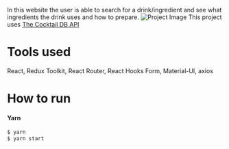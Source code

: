 In this website the user is able to search for a drink/ingredient and see what ingredients the drink uses and how to prepare.
![Project Image](https://i.ibb.co/dL2gzXj/image.png)
This project uses [The Cocktail DB API](https://www.thecocktaildb.com/api.php)
# Tools used

React, Redux Toolkit, React Router, React Hooks Form, Material-UI, axios

# How to run

#### Yarn
```sh
$ yarn
$ yarn start
```